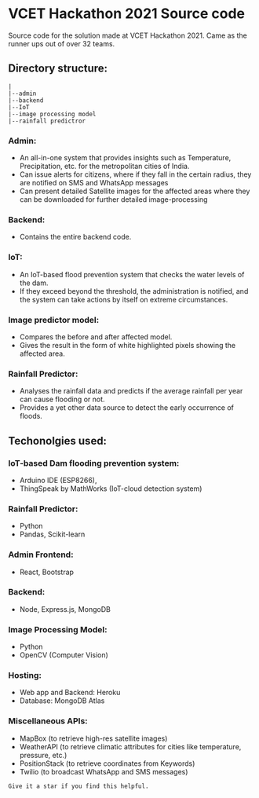 # VCET Hackathon 2021 Source code
Source code for the solution made at VCET Hackathon 2021. Came as the runner ups out of over 32 teams.

## Directory structure:
```
|
|--admin
|--backend
|--IoT
|--image processing model
|--rainfall predictror
```

### Admin:
- An all-in-one system that provides insights such as Temperature, Precipitation, etc. for the metropolitan cities of India.
- Can issue alerts for citizens, where if they fall in the certain radius, they are notified on SMS and WhatsApp messages
- Can present detailed Satellite images for the affected areas where they can be downloaded for further detailed image-processing

### Backend:
- Contains the entire backend code. 

### IoT:
- An IoT-based flood prevention system that checks the water levels of the dam. 
- If they exceed beyond the threshold, the administration is notified, and the system can take actions by itself on extreme circumstances.

### Image predictor model:
- Compares the before and after affected model.
- Gives the result in the form of white highlighted pixels showing the affected area.

### Rainfall Predictor:
- Analyses the rainfall data and predicts if the average rainfall per year can cause flooding or not.
- Provides a yet other data source to detect the early occurrence of floods. 

## Techonolgies used:

### IoT-based Dam flooding prevention system:
- Arduino IDE (ESP8266), 
- ThingSpeak by MathWorks (IoT-cloud detection system)

### Rainfall Predictor:
- Python
- Pandas, Scikit-learn

### Admin Frontend:
- React, Bootstrap

### Backend:
- Node, Express.js, MongoDB

### Image Processing Model:
- Python
- OpenCV (Computer Vision)

### Hosting:
- Web app and Backend: Heroku
- Database: MongoDB Atlas

### Miscellaneous APIs:
- MapBox (to retrieve high-res satellite images)
- WeatherAPI (to retrieve climatic attributes for cities like temperature, pressure, etc.)
- PositionStack (to retrieve coordinates from Keywords)
- Twilio (to broadcast WhatsApp and SMS messages)

```
Give it a star if you find this helpful.
```
